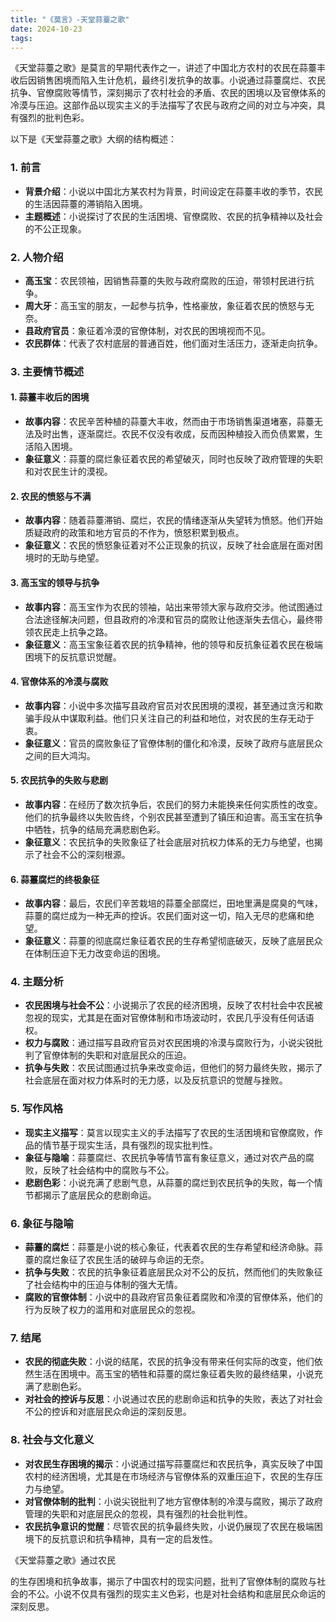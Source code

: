 ```yaml
---
title: "《莫言》-天堂蒜薹之歌"
date: 2024-10-23
tags: 
---
```

《天堂蒜薹之歌》是莫言的早期代表作之一，讲述了中国北方农村的农民在蒜薹丰收后因销售困境而陷入生计危机，最终引发抗争的故事。小说通过蒜薹腐烂、农民抗争、官僚腐败等情节，深刻揭示了农村社会的矛盾、农民的困境以及官僚体系的冷漠与压迫。这部作品以现实主义的手法描写了农民与政府之间的对立与冲突，具有强烈的批判色彩。

以下是《天堂蒜薹之歌》大纲的结构概述：

### 1. **前言**
   - **背景介绍**：小说以中国北方某农村为背景，时间设定在蒜薹丰收的季节，农民的生活因蒜薹的滞销陷入困境。
   - **主题概述**：小说探讨了农民的生活困境、官僚腐败、农民的抗争精神以及社会的不公正现象。

### 2. **人物介绍**
   - **高玉宝**：农民领袖，因销售蒜薹的失败与政府腐败的压迫，带领村民进行抗争。
   - **周大牙**：高玉宝的朋友，一起参与抗争，性格豪放，象征着农民的愤怒与无奈。
   - **县政府官员**：象征着冷漠的官僚体制，对农民的困境视而不见。
   - **农民群体**：代表了农村底层的普通百姓，他们面对生活压力，逐渐走向抗争。

### 3. **主要情节概述**

#### 1. **蒜薹丰收后的困境**
   - **故事内容**：农民辛苦种植的蒜薹大丰收，然而由于市场销售渠道堵塞，蒜薹无法及时出售，逐渐腐烂。农民不仅没有收成，反而因种植投入而负债累累，生活陷入困境。
   - **象征意义**：蒜薹的腐烂象征着农民的希望破灭，同时也反映了政府管理的失职和对农民生计的漠视。

#### 2. **农民的愤怒与不满**
   - **故事内容**：随着蒜薹滞销、腐烂，农民的情绪逐渐从失望转为愤怒。他们开始质疑政府的政策和地方官员的不作为，愤怒积累到极点。
   - **象征意义**：农民的愤怒象征着对不公正现象的抗议，反映了社会底层在面对困境时的无助与绝望。

#### 3. **高玉宝的领导与抗争**
   - **故事内容**：高玉宝作为农民的领袖，站出来带领大家与政府交涉。他试图通过合法途径解决问题，但县政府的冷漠和官员的腐败让他逐渐失去信心，最终带领农民走上抗争之路。
   - **象征意义**：高玉宝象征着农民的抗争精神，他的领导和反抗象征着农民在极端困境下的反抗意识觉醒。

#### 4. **官僚体系的冷漠与腐败**
   - **故事内容**：小说中多次描写县政府官员对农民困境的漠视，甚至通过贪污和欺骗手段从中谋取利益。他们只关注自己的利益和地位，对农民的生存无动于衷。
   - **象征意义**：官员的腐败象征了官僚体制的僵化和冷漠，反映了政府与底层民众之间的巨大鸿沟。

#### 5. **农民抗争的失败与悲剧**
   - **故事内容**：在经历了数次抗争后，农民们的努力未能换来任何实质性的改变。他们的抗争最终以失败告终，个别农民甚至遭到了镇压和迫害。高玉宝在抗争中牺牲，抗争的结局充满悲剧色彩。
   - **象征意义**：农民抗争的失败象征了社会底层对抗权力体系的无力与绝望，也揭示了社会不公的深刻根源。

#### 6. **蒜薹腐烂的终极象征**
   - **故事内容**：最后，农民们辛苦栽培的蒜薹全部腐烂，田地里满是腐臭的气味，蒜薹的腐烂成为一种无声的控诉。农民们面对这一切，陷入无尽的悲痛和绝望。
   - **象征意义**：蒜薹的彻底腐烂象征着农民的生存希望彻底破灭，反映了底层民众在体制压迫下无力改变命运的困境。

### 4. **主题分析**
   - **农民困境与社会不公**：小说揭示了农民的经济困境，反映了农村社会中农民被忽视的现实，尤其是在面对官僚体制和市场波动时，农民几乎没有任何话语权。
   - **权力与腐败**：通过描写县政府官员对农民困境的冷漠与腐败行为，小说尖锐批判了官僚体制的失职和对底层民众的压迫。
   - **抗争与失败**：农民试图通过抗争来改变命运，但他们的努力最终失败，揭示了社会底层在面对权力体系时的无力感，以及反抗意识的觉醒与挫败。

### 5. **写作风格**
   - **现实主义描写**：莫言以现实主义的手法描写了农民的生活困境和官僚腐败，作品的情节基于现实生活，具有强烈的现实批判性。
   - **象征与隐喻**：蒜薹腐烂、农民抗争等情节富有象征意义，通过对农产品的腐败，反映了社会结构中的腐败与不公。
   - **悲剧色彩**：小说充满了悲剧气息，从蒜薹的腐烂到农民抗争的失败，每一个情节都揭示了底层民众的悲剧命运。

### 6. **象征与隐喻**
   - **蒜薹的腐烂**：蒜薹是小说的核心象征，代表着农民的生存希望和经济命脉。蒜薹的腐烂象征了农民生活的破碎与命运的无奈。
   - **抗争与失败**：农民的抗争象征着底层民众对不公的反抗，然而他们的失败象征了社会结构中的压迫与体制的强大无情。
   - **腐败的官僚体制**：小说中的县政府官员象征着腐败和冷漠的官僚体系，他们的行为反映了权力的滥用和对底层民众的忽视。

### 7. **结尾**
   - **农民的彻底失败**：小说的结尾，农民的抗争没有带来任何实际的改变，他们依然生活在困境中。高玉宝的牺牲和蒜薹的腐烂象征着失败的最终结果，小说充满了悲剧色彩。
   - **对社会的控诉与反思**：小说通过农民的悲剧命运和抗争的失败，表达了对社会不公的控诉和对底层民众命运的深刻反思。

### 8. **社会与文化意义**
   - **对农民生存困境的揭示**：小说通过描写蒜薹腐烂和农民抗争，真实反映了中国农村的经济困境，尤其是在市场经济与官僚体系的双重压迫下，农民的生存压力与绝望。
   - **对官僚体制的批判**：小说尖锐批判了地方官僚体制的冷漠与腐败，揭示了政府管理的失职和对底层民众的忽视，具有强烈的社会批判性。
   - **农民抗争意识的觉醒**：尽管农民的抗争最终失败，小说仍展现了农民在极端困境下的反抗意识和抗争精神，具有一定的启发性。

《天堂蒜薹之歌》通过农民

的生存困境和抗争故事，揭示了中国农村的现实问题，批判了官僚体制的腐败与社会的不公。小说不仅具有强烈的现实主义色彩，也是对社会结构和底层民众命运的深刻反思。
